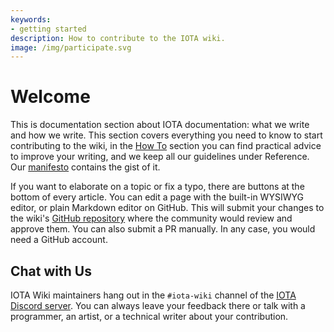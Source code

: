 ```yaml
---
keywords:
- getting started
description: How to contribute to the IOTA wiki.
image: /img/participate.svg
---
```


# Welcome

This is documentation section about IOTA documentation: what we write and how we write. This section covers everything you need to know to start contributing to the wiki, in the [How To](../how_tos/developer.md) section you can find practical advice to improve your writing, and we keep all our guidelines under Reference. Our [manifesto](../reference/style/manifesto.md) contains the gist of it.

If you want to elaborate on a topic or fix a typo, there are buttons at the bottom of every article. You can edit a page with the built-in WYSIWYG editor, or plain Markdown editor on GitHub. This will submit your changes to the wiki's [GitHub repository](https://github.com/iota-community/iota-wiki) where the community would review and approve them. You can also submit a PR manually. In any case, you would need a GitHub account.

## Chat with Us

IOTA Wiki maintainers hang out in the `#iota-wiki` channel of the [IOTA Discord server](../../the-community/discord.md). You can always leave your feedback there or talk with a programmer, an artist, or a technical writer about your contribution.